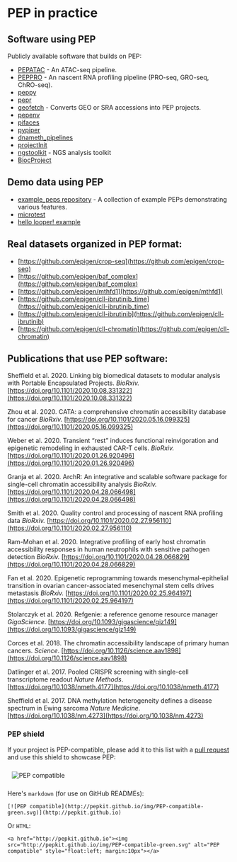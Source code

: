 # PEP in practice

## Software using PEP

Publicly available software that builds on PEP:

* [PEPATAC](http://pepatac.databio.org/) - An ATAC-seq pipeline.
* [PEPPRO](http://peppro.databio.org/) - An nascent RNA profiling pipeline (PRO-seq, GRO-seq, ChRO-seq).
* [peppy](https://github.com/pepkit/peppy)
* [pepr](https://github.com/pepkit/pepr)
* [geofetch](https://github.com/pepkit/geofetch) - Converts GEO or SRA accessions into PEP projects.
* [pepenv](https://github.com/pepkit/pepenv)
* [pifaces](https://github.com/pepkit/pifaces)
* [pypiper](https://github.com/databio/pypiper)
* [dnameth_pipelines](https://github.com/databio/dnameth_pipelines)
* [projectInit](https://github.com/databio/projectInit)
* [ngstoolkit](https://github.com/afrendeiro/toolkit) - NGS analysis toolkit
* [BiocProject](https://github.com/pepkit/BiocProject)

## Demo data using PEP

* [example_peps repository](https://github.com/pepkit/example_peps) - A collection of example PEPs demonstrating various features.
* [microtest](https://github.com/epigen/microtest)
* [hello looper! example](https://github.com/pepkit/hello_looper)

## Real datasets organized in PEP format:

* [https://github.com/epigen/crop-seq](https://github.com/epigen/crop-seq)
* [https://github.com/epigen/baf_complex](https://github.com/epigen/baf_complex)
* [https://github.com/epigen/mthfd1](https://github.com/epigen/mthfd1)
* [https://github.com/epigen/cll-ibrutinib_time](https://github.com/epigen/cll-ibrutinib_time)
* [https://github.com/epigen/cll-ibrutinib](https://github.com/epigen/cll-ibrutinib)
* [https://github.com/epigen/cll-chromatin](https://github.com/epigen/cll-chromatin)

## Publications that use PEP software:

Sheffield et al.
2020.
Linking big biomedical datasets to modular analysis with Portable Encapsulated Projects.
*BioRxiv.*
[https://doi.org/10.1101/2020.10.08.331322](https://doi.org/10.1101/2020.10.08.331322)

Zhou et al.
2020.
CATA: a comprehensive chromatin accessibility database for cancer
*BioRxiv.*
[https://doi.org/10.1101/2020.05.16.099325](https://doi.org/10.1101/2020.05.16.099325)


Weber et al.
2020.
Transient “rest” induces functional reinvigoration and epigenetic remodeling in exhausted CAR-T cells.
*BioRxiv.*
[https://doi.org/10.1101/2020.01.26.920496](https://doi.org/10.1101/2020.01.26.920496)

Granja et al.
2020.
ArchR: An integrative and scalable software package for single-cell chromatin accessibility analysis
*BioRxiv.*
[https://doi.org/10.1101/2020.04.28.066498](https://doi.org/10.1101/2020.04.28.066498)

Smith et al.
2020.
Quality control and processing of nascent RNA profiling data
*BioRxiv.*
[https://doi.org/10.1101/2020.02.27.956110](https://doi.org/10.1101/2020.02.27.956110)

Ram-Mohan et al.
2020.
Integrative profiling of early host chromatin accessibility responses in human neutrophils with sensitive pathogen detection
*BioRxiv.*
[https://doi.org/10.1101/2020.04.28.066829](https://doi.org/10.1101/2020.04.28.066829)

Fan et al.
2020.
Epigenetic reprogramming towards mesenchymal-epithelial transition in ovarian cancer-associated mesenchymal stem cells drives metastasis
*BioRxiv.*
[https://doi.org/10.1101/2020.02.25.964197](https://doi.org/10.1101/2020.02.25.964197)

Stolarczyk et al.
2020.
Refgenie: a reference genome resource manager
*GigaScience*.
[https://doi.org/10.1093/gigascience/giz149](https://doi.org/10.1093/gigascience/giz149)

Corces et al.
2018.
The chromatin accessibility landscape of primary human cancers.
*Science*.
[https://doi.org/10.1126/science.aav1898](https://doi.org/10.1126/science.aav1898)

Datlinger et al.
2017.
Pooled CRISPR screening with single-cell transcriptome readout
*Nature Methods*.
[https://doi.org/10.1038/nmeth.4177](https://doi.org/10.1038/nmeth.4177)

Sheffield et al.
2017.
DNA methylation heterogeneity defines a disease spectrum in Ewing sarcoma
*Nature Medicine*.
[https://doi.org/10.1038/nm.4273](https://doi.org/10.1038/nm.4273)


### PEP shield

If your project is PEP-compatible, please add it to this list with a [pull request](https://github.com/pepkit/pepkit.github.io/blob/master/_docs/tools.md) and use this shield to showcase PEP:

<img src="http://pepkit.github.io/img/PEP-compatible-green.svg" alt="PEP compatible" style="float:left; margin:10px"><br clear="all"/>

Here's `markdown` (for use on GitHub READMEs):
```
[![PEP compatible](http://pepkit.github.io/img/PEP-compatible-green.svg)](http://pepkit.github.io)
```

Or `HTML`:
```
<a href="http://pepkit.github.io"><img src="http://pepkit.github.io/img/PEP-compatible-green.svg" alt="PEP compatible" style="float:left; margin:10px"></a>
```

